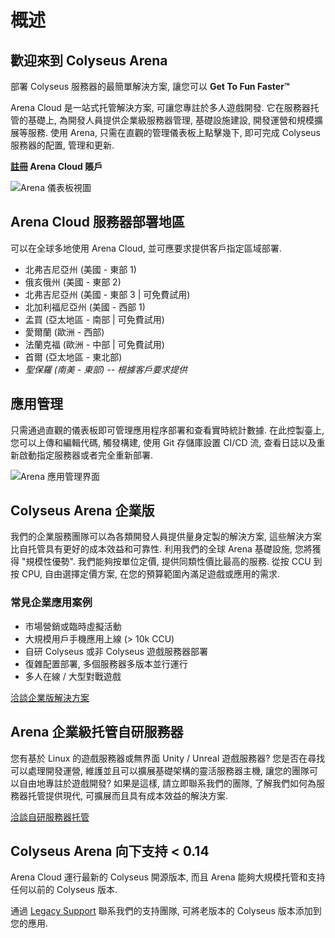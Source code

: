 # 概述

## 歡迎來到 Colyseus Arena
部署 Colyseus 服務器的最簡單解決方案, 讓您可以 **Get To Fun Faster™**

Arena Cloud 是一站式托管解決方案, 可讓您專註於多人遊戲開發. 它在服務器托管的基礎上, 為開發人員提供企業級服務器管理, 基礎設施建設, 開發運營和規模擴展等服務. 使用 Arena, 只需在直觀的管理儀表板上點擊幾下, 即可完成 Colyseus 服務器的配置, 管理和更新.

**[註冊](https://console.colyseus.io/register) Arena Cloud 賬戶**

![Arena 儀表板視圖](../../images/dashboard-view.jpg)

## Arena Cloud 服務器部署地區
可以在全球多地使用 Arena Cloud, 並可應要求提供客戶指定區域部署.

- 北弗吉尼亞州 (美國 - 東部 1)
- 俄亥俄州 (美國 - 東部 2)
- 北弗吉尼亞州 (美國 - 東部 3 | 可免費試用)
- 北加利福尼亞州 (美國 - 西部 1)
- 孟買 (亞太地區 - 南部 | 可免費試用)
- 愛爾蘭 (歐洲 - 西部)
- 法蘭克福 (歐洲 - 中部 | 可免費試用)
- 首爾 (亞太地區 - 東北部)
- *聖保羅 (南美 - 東部) -- 根據客戶要求提供*

## 應用管理
只需通過直觀的儀表板即可管理應用程序部署和查看實時統計數據. 在此控製臺上, 您可以上傳和編輯代碼, 觸發構建, 使用 Git 存儲庫設置 CI/CD 流, 查看日誌以及重新啟動指定服務器或者完全重新部署.

![Arena 應用管理界面](../../images/app-manage-view.jpg)


## Colyseus Arena 企業版
我們的企業服務團隊可以為各類開發人員提供量身定製的解決方案, 這些解決方案比自托管具有更好的成本效益和可靠性. 利用我們的全球 Arena 基礎設施, 您將獲得 "規模性優勢". 我們能夠按單位定價, 提供同類性價比最高的服務. 從按 CCU 到按 CPU, 自由選擇定價方案, 在您的預算範圍內滿足遊戲或應用的需求.

### 常見企業應用案例
- 市場營銷或臨時虛擬活動
- 大規模用戶手機應用上線 (> 10k CCU)
- 自研 Colyseus 或非 Colyseus 遊戲服務器部署
- 復雜配置部署, 多個服務器多版本並行運行
- 多人在線 / 大型對戰遊戲

[洽談企業版解決方案](mailto:contact@lucidsight.com)

## Arena 企業級托管自研服務器
您有基於 Linux 的遊戲服務器或無界面 Unity / Unreal 遊戲服務器? 您是否在尋找可以處理開發運營, 維護並且可以擴展基礎架構的靈活服務器主機, 讓您的團隊可以自由地專註於遊戲開發? 如果是這樣, 請立即聯系我們的團隊, 了解我們如何為服務器托管提供現代, 可擴展而且具有成本效益的解決方案.

[洽談自研服務器托管](mailto:support@lucidsight.com)

## Colyseus Arena 向下支持 < 0.14
Arena Cloud 運行最新的 Colyseus 開源版本, 而且 Arena 能夠大規模托管和支持任何以前的 Colyseus 版本.

通過 [Legacy Support](mailto:support@lucidsight.com) 聯系我們的支持團隊, 可將老版本的 Colyseus 版本添加到您的應用.
